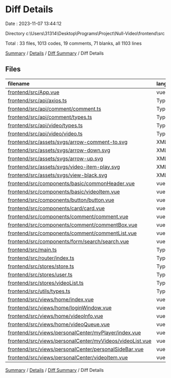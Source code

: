 # Diff Details

Date : 2023-11-07 13:44:12

Directory c:\\Users\\31314\\Desktop\\Programs\\Project\\Null-Video\\frontend\\src

Total : 33 files,  1013 codes, 19 comments, 71 blanks, all 1103 lines

[Summary](results.md) / [Details](details.md) / [Diff Summary](diff.md) / Diff Details

## Files
| filename | language | code | comment | blank | total |
| :--- | :--- | ---: | ---: | ---: | ---: |
| [frontend/src/App.vue](/frontend/src/App.vue) | vue | 2 | 0 | -1 | 1 |
| [frontend/src/api/axios.ts](/frontend/src/api/axios.ts) | TypeScript | 24 | 10 | -2 | 32 |
| [frontend/src/api/comment/comment.ts](/frontend/src/api/comment/comment.ts) | TypeScript | 0 | 0 | -1 | -1 |
| [frontend/src/api/comment/types.ts](/frontend/src/api/comment/types.ts) | TypeScript | 18 | 4 | 4 | 26 |
| [frontend/src/api/video/types.ts](/frontend/src/api/video/types.ts) | TypeScript | 4 | 0 | 1 | 5 |
| [frontend/src/api/video/video.ts](/frontend/src/api/video/video.ts) | TypeScript | 8 | 0 | 1 | 9 |
| [frontend/src/assets/svgs/arrow-comment-to.svg](/frontend/src/assets/svgs/arrow-comment-to.svg) | XML | 5 | 0 | 0 | 5 |
| [frontend/src/assets/svgs/arrow-down.svg](/frontend/src/assets/svgs/arrow-down.svg) | XML | 5 | 0 | 0 | 5 |
| [frontend/src/assets/svgs/arrow-up.svg](/frontend/src/assets/svgs/arrow-up.svg) | XML | 5 | 0 | 0 | 5 |
| [frontend/src/assets/svgs/video-item-play.svg](/frontend/src/assets/svgs/video-item-play.svg) | XML | 9 | 0 | 0 | 9 |
| [frontend/src/assets/svgs/view-black.svg](/frontend/src/assets/svgs/view-black.svg) | XML | 6 | 0 | 0 | 6 |
| [frontend/src/components/basic/commonHeader.vue](/frontend/src/components/basic/commonHeader.vue) | vue | 47 | 0 | 3 | 50 |
| [frontend/src/components/basic/videoItem.vue](/frontend/src/components/basic/videoItem.vue) | vue | 86 | 0 | 6 | 92 |
| [frontend/src/components/button/button.vue](/frontend/src/components/button/button.vue) | vue | -2 | 0 | 0 | -2 |
| [frontend/src/components/card/card.vue](/frontend/src/components/card/card.vue) | vue | -1 | 0 | -1 | -2 |
| [frontend/src/components/comment/comment.vue](/frontend/src/components/comment/comment.vue) | vue | 18 | 0 | 2 | 20 |
| [frontend/src/components/comment/commentBox.vue](/frontend/src/components/comment/commentBox.vue) | vue | 26 | 0 | 4 | 30 |
| [frontend/src/components/comment/commentList.vue](/frontend/src/components/comment/commentList.vue) | vue | 164 | 0 | 15 | 179 |
| [frontend/src/components/form/search/search.vue](/frontend/src/components/form/search/search.vue) | vue | 13 | 0 | 3 | 16 |
| [frontend/src/main.ts](/frontend/src/main.ts) | TypeScript | 2 | 0 | 0 | 2 |
| [frontend/src/router/index.ts](/frontend/src/router/index.ts) | TypeScript | 47 | 4 | 1 | 52 |
| [frontend/src/stores/store.ts](/frontend/src/stores/store.ts) | TypeScript | 3 | 0 | 1 | 4 |
| [frontend/src/stores/user.ts](/frontend/src/stores/user.ts) | TypeScript | 8 | 0 | 0 | 8 |
| [frontend/src/stores/videoList.ts](/frontend/src/stores/videoList.ts) | TypeScript | 19 | 0 | 2 | 21 |
| [frontend/src/utils/types.ts](/frontend/src/utils/types.ts) | TypeScript | 18 | 1 | 1 | 20 |
| [frontend/src/views/home/index.vue](/frontend/src/views/home/index.vue) | vue | 77 | 0 | 4 | 81 |
| [frontend/src/views/home/loginWindow.vue](/frontend/src/views/home/loginWindow.vue) | vue | 83 | 0 | 2 | 85 |
| [frontend/src/views/home/videoInfo.vue](/frontend/src/views/home/videoInfo.vue) | vue | 133 | 0 | 10 | 143 |
| [frontend/src/views/home/videoQueue.vue](/frontend/src/views/home/videoQueue.vue) | vue | 55 | 0 | 6 | 61 |
| [frontend/src/views/personalCenter/myPlayer/index.vue](/frontend/src/views/personalCenter/myPlayer/index.vue) | vue | 199 | 0 | 15 | 214 |
| [frontend/src/views/personalCenter/myVideos/videoList.vue](/frontend/src/views/personalCenter/myVideos/videoList.vue) | vue | 14 | 0 | 1 | 15 |
| [frontend/src/views/personalCenter/personalSideBar.vue](/frontend/src/views/personalCenter/personalSideBar.vue) | vue | -2 | 0 | 0 | -2 |
| [frontend/src/views/personalCenter/videoItem.vue](/frontend/src/views/personalCenter/videoItem.vue) | vue | -80 | 0 | -6 | -86 |

[Summary](results.md) / [Details](details.md) / [Diff Summary](diff.md) / Diff Details